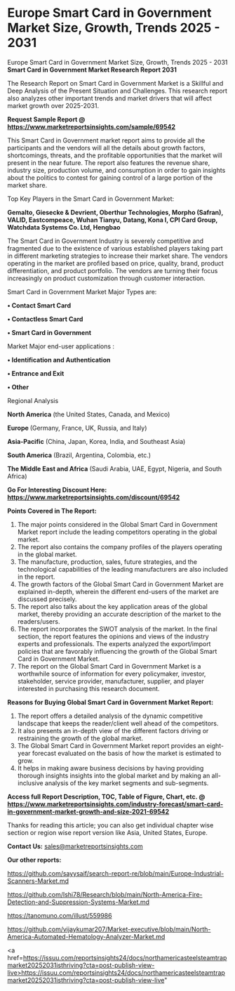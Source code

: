 # Europe Smart Card in Government Market Size, Growth, Trends 2025 - 2031
Europe Smart Card in Government Market Size, Growth, Trends 2025 - 2031
<strong>Smart Card in Government Market Research Report 2031</strong>

The Research Report on Smart Card in Government Market is a Skillful and Deep Analysis of the Present Situation and Challenges. This research report also analyzes other important trends and market drivers that will affect market growth over 2025-2031.

<strong>Request Sample Report @ <a href=https://www.marketreportsinsights.com/sample/69542>https://www.marketreportsinsights.com/sample/69542</a></strong>

This Smart Card in Government market report aims to provide all the participants and the vendors will all the details about growth factors, shortcomings, threats, and the profitable opportunities that the market will present in the near future. The report also features the revenue share, industry size, production volume, and consumption in order to gain insights about the politics to contest for gaining control of a large portion of the market share.

Top Key Players in the Smart Card in Government Market:

<strong>Gemalto, Giesecke & Devrient, Oberthur Technologies, Morpho (Safran), VALID, Eastcompeace, Wuhan Tianyu, Datang, Kona I, CPI Card Group, Watchdata Systems Co. Ltd, Hengbao</strong>

The Smart Card in Government Industry is severely competitive and fragmented due to the existence of various established players taking part in different marketing strategies to increase their market share. The vendors operating in the market are profiled based on price, quality, brand, product differentiation, and product portfolio. The vendors are turning their focus increasingly on product customization through customer interaction.

Smart Card in Government Market Major Types are:

<strong>• Contact Smart Card

• Contactless Smart Card

• Smart Card in Government</strong>

Market Major end-user applications :

<strong>• Identification and Authentication

• Entrance and Exit

• Other</strong>

Regional Analysis

</u><strong><b>North America</b></strong> (the United States, Canada, and Mexico)

<strong><b>Europe </b></strong>(Germany, France, UK, Russia, and Italy)

<strong><b>Asia-Pacific</b></strong> (China, Japan, Korea, India, and Southeast Asia)

<strong><b>South America</b></strong> (Brazil, Argentina, Colombia, etc.)

<strong><b>The Middle East and Africa</b></strong> (Saudi Arabia, UAE, Egypt, Nigeria, and South Africa)

<strong>Go For Interesting Discount Here: <a href=https://www.marketreportsinsights.com/discount/69542>https://www.marketreportsinsights.com/discount/69542</a></strong>

<strong>Points Covered in The Report:</strong>
<ol>
  <li>The major points considered in the Global Smart Card in Government Market report include the leading competitors operating in the global market.</li>
  <li>The report also contains the company profiles of the players operating in the global market.</li>
  <li>The manufacture, production, sales, future strategies, and the technological capabilities of the leading manufacturers are also included in the report.</li>
  <li>The growth factors of the Global Smart Card in Government Market are explained in-depth, wherein the different end-users of the market are discussed precisely.</li>
  <li>The report also talks about the key application areas of the global market, thereby providing an accurate description of the market to the readers/users.</li>
  <li>The report incorporates the SWOT analysis of the market. In the final section, the report features the opinions and views of the industry experts and professionals. The experts analyzed the export/import policies that are favorably influencing the growth of the Global Smart Card in Government Market.</li>
  <li>The report on the Global Smart Card in Government Market is a worthwhile source of information for every policymaker, investor, stakeholder, service provider, manufacturer, supplier, and player interested in purchasing this research document.</li>
</ol>
<strong>Reasons for Buying Global Smart Card in Government Market Report:</strong>

<ol>
  <li>The report offers a detailed analysis of the dynamic competitive landscape that keeps the reader/client well ahead of the competitors.</li>
  <li>It also presents an in-depth view of the different factors driving or restraining the growth of the global market.</li>
  <li>The Global Smart Card in Government Market report provides an eight-year forecast evaluated on the basis of how the market is estimated to grow.</li>
  <li>It helps in making aware business decisions by having providing thorough insights insights into the global market and by making an all-inclusive analysis of the key market segments and sub-segments.</li>
</ol>
<strong>Access full Report Description, TOC, Table of Figure, Chart, etc. @ <a href=https://www.marketreportsinsights.com/industry-forecast/smart-card-in-government-market-growth-and-size-2021-69542>https://www.marketreportsinsights.com/industry-forecast/smart-card-in-government-market-growth-and-size-2021-69542</a></strong>


Thanks for reading this article; you can also get individual chapter wise section or region wise report version like Asia, United States, Europe.

<strong>Contact Us:</strong>
sales@marketreportsinsights.com

<strong>Our other reports:</strong>

<a href=https://github.com/sayysaif/search-report-re/blob/main/Europe-Industrial-Scanners-Market.md>https://github.com/sayysaif/search-report-re/blob/main/Europe-Industrial-Scanners-Market.md</a>

<a href=https://github.com/Ishi78/Research/blob/main/North-America-Fire-Detection-and-Suppression-Systems-Market.md>https://github.com/Ishi78/Research/blob/main/North-America-Fire-Detection-and-Suppression-Systems-Market.md</a>

<a href=https://tanomuno.com/illust/559986>https://tanomuno.com/illust/559986</a>

<a href=https://github.com/vijaykumar207/Market-executive/blob/main/North-America-Automated-Hematology-Analyzer-Market.md>https://github.com/vijaykumar207/Market-executive/blob/main/North-America-Automated-Hematology-Analyzer-Market.md</a>

<a href=https://issuu.com/reportsinsights24/docs/northamericasteelsteamtrapmarket20252031isthriving?cta=post-publish-view-live>https://issuu.com/reportsinsights24/docs/northamericasteelsteamtrapmarket20252031isthriving?cta=post-publish-view-live</a>"
